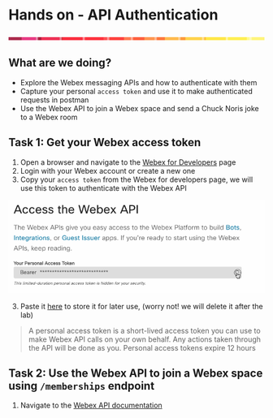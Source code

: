 # Hands on - API Authentication
![line](../assets/banner.png)
## What are we doing?
- Explore the Webex messaging APIs and how to authenticate with them
- Capture your personal `access token` and use it to make authenticated requests in postman
- Use the Webex API to join a Webex space and send a Chuck Noris joke to a Webex room

## Task 1: Get your Webex access token
1. Open a browser and navigate to the [Webex for Developers](https://developer.webex.com/docs/api/getting-started) page
2. Login with your Webex account or create a new one
2. Copy your `access token` from the Webex for developers page, we will use this token to authenticate with the Webex API

![Webex](images/webex1.gif)

3. Paste it [here](lab/webex-token.txt) to store it for later use, (worry not! we will delete it after the lab)

> A personal access token is a short-lived access token you can use to make Webex API calls on your own behalf. Any actions taken through the API will be done as you. Personal access tokens expire 12 hours


## Task 2: Use the Webex API to join a Webex space using `/memberships` endpoint
1. Navigate to the [Webex API documentation](https://developer.webex.com/docs/api/v1/memberships/create-a-membership)